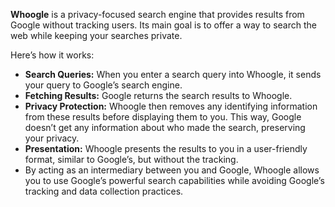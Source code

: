 **Whoogle** is a privacy-focused search engine that provides results from Google without tracking users. Its main goal is to offer a way to search the web while keeping your searches private.

Here’s how it works:

- **Search Queries:** When you enter a search query into Whoogle, it sends your query to Google’s search engine.
- **Fetching Results:** Google returns the search results to Whoogle.
- **Privacy Protection:** Whoogle then removes any identifying information from these results before displaying them to you. This way, Google doesn’t get any information about who made the search, preserving your privacy.
- **Presentation:** Whoogle presents the results to you in a user-friendly format, similar to Google’s, but without the tracking.
- By acting as an intermediary between you and Google, Whoogle allows you to use Google’s powerful search capabilities while avoiding Google’s tracking and data collection practices.

<script data-name="BMC-Widget" data-cfasync="false" src="https://cdnjs.buymeacoffee.com/1.0.0/widget.prod.min.js" data-id="justaguylinux" data-description="Support me on Buy me a coffee!" data-message="" data-color="#FF5F5F" data-position="Right" data-x_margin="18" data-y_margin="18"></script>
